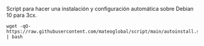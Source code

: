 Script para hacer una instalación y configuración automática sobre Debian 10 para 3cx.

```
wget -qO- https://raw.githubusercontent.com/mateoglobal/script/main/autoinstall.sh | bash
```
